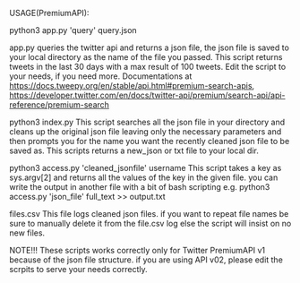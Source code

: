 USAGE(PremiumAPI):

python3 app.py 'query' query.json

app.py queries the twitter api and returns a json file, the json file is saved to your local directory as the name of the file you passed. This script returns tweets in the last 30 days with a max result of 100 tweets. Edit the script to your needs, if you need more. Documentations at https://docs.tweepy.org/en/stable/api.html#premium-search-apis, https://developer.twitter.com/en/docs/twitter-api/premium/search-api/api-reference/premium-search

python3 index.py
This script searches all the json file in your directory and cleans up the original json file leaving only the necessary parameters and then prompts you for the name you want the recently cleaned json file to be saved as. This scripts returns a new_json or txt file to your local dir.

python3 access.py 'cleaned_jsonfile' username
This script takes a key as sys.argv[2] and returns all the values of the key in the given file. you can write the output in another file with a bit of bash scripting e.g.
python3 access.py 'json_file' full_text >> output.txt

files.csv
This file logs cleaned json files. if you want to repeat file names be sure to manually delete it from the file.csv log else the script will insist on no new files.

NOTE!!!
These scripts works correctly only for Twitter PremiumAPI v1 because of the json file structure. if you are using API v02, please edit the scrpits to serve your needs correctly.
